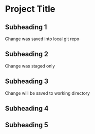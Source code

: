 # Project Title

## Subheading 1
Change was saved into local git repo

## Subheading 2
Change was staged only

## Subheading 3
Change will be saved to working directory

## Subheading 4

## Subheading 5